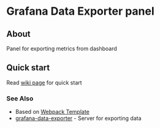 # Grafana Data Exporter panel

## About

Panel for exporting metrics from dashboard

## Quick start

Read [wiki page](https://github.com/CorpGlory/grafana-data-exporter-panel/wiki) for quick start

### See Also

- Based on [Webpack Template](https://github.com/CorpGlory/grafana-plugin-template-webpack)
- [grafana-data-exporter](https://github.com/CorpGlory/grafana-data-exporter) - Server for exporting data
